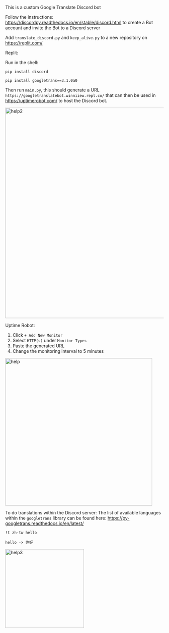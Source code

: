 This is a custom Google Translate Discord bot

Follow the instructions: https://discordpy.readthedocs.io/en/stable/discord.html to create a Bot account and invite the Bot to a Discord server

Add `translate_discord.py` and `keep_alive.py` to a new repository on https://replit.com/

Replit:

Run in the shell:

`pip install discord`

`pip install googletrans==3.1.0a0`

Then run `main.py`, this should generate a URL `https://googletranslatebot.winniiew.repl.co/` that can then be used in https://uptimerobot.com/ to host the Discord bot.


<img width="667" alt="help2" src="https://user-images.githubusercontent.com/86391366/172135241-7c6a87ca-745d-4f71-b87c-f87895cdaf39.png">


Uptime Robot:
1. Click `+ Add New Monitor`
2. Select `HTTP(s)` under `Monitor Types`
3. Paste the generated URL
4. Change the monitoring interval to 5 minutes

<img width="467" alt="help" src="https://user-images.githubusercontent.com/86391366/172134366-52674385-f150-4f1c-aa58-d6da24731c40.PNG">


To do translations within the Discord server:
The list of available languages within the `googletrans` library can be found here: https://py-googletrans.readthedocs.io/en/latest/

`!t zh-tw hello`

`hello -> 你好 `

<img width="250" alt="help3" src="https://user-images.githubusercontent.com/86391366/172138356-58da0400-8255-4c44-8dc5-3702c0964bfe.PNG">




